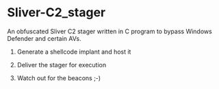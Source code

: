 # Sliver-C2_stager
An obfuscated Sliver C2 stager written in C program to bypass Windows Defender and certain AVs. 

1. Generate a shellcode implant and host it

[image]: (https://github.com/vivashu27/Sliver-C2_stager/blob/main/1.png)

2. Deliver the stager for execution

[image]: (https://github.com/vivashu27/Sliver-C2_stager/blob/main/2.png)

3. Watch out for the beacons ;-)

[image]: (https://github.com/vivashu27/Sliver-C2_stager/blob/main/3.png)
